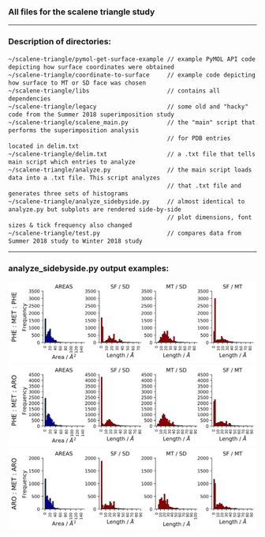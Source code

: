 ### All files for the scalene triangle study  
---  
### Description of directories:  

    ~/scalene-triangle/pymol-get-surface-example // example PyMOL API code depicting how surface coordinates were obtained
    ~/scalene-triangle/coordinate-to-surface     // example code depicting how surface to MT or SD face was chosen
    ~/scalene-triangle/libs                      // contains all dependencies
    ~/scalene-triangle/legacy                    // some old and "hacky" code from the Summer 2018 superimposition study
    ~/scalene-triangle/scalene_main.py           // the "main" script that performs the superimposition analysis 
                                                 // for PDB entries located in delim.txt
    ~/scalene-triangle/delim.txt                 // a .txt file that tells main script which entries to analyze
    ~/scalene-triangle/analyze.py                // the main script loads data into a .txt file. This script analyzes
                                                 // that .txt file and generates three sets of histograms
    ~/scalene-triangle/analyze_sidebyside.py     // almost identical to analyze.py but subplots are rendered side-by-side
                                                 // plot dimensions, font sizes & tick frequency also changed                                                                                           
    ~/scalene-triangle/test.py                   // compares data from Summer 2018 study to Winter 2018 study                                           
    
---  
### analyze_sidebyside.py output examples:  
  
<img src="https://github.com/dsw7/BridgingInteractions/blob/master/scalene-triangle/all_phe.png">  
<img src="https://github.com/dsw7/BridgingInteractions/blob/master/scalene-triangle/phe_aro.png">  
<img src="https://github.com/dsw7/BridgingInteractions/blob/master/scalene-triangle/aro_aro.png">  
